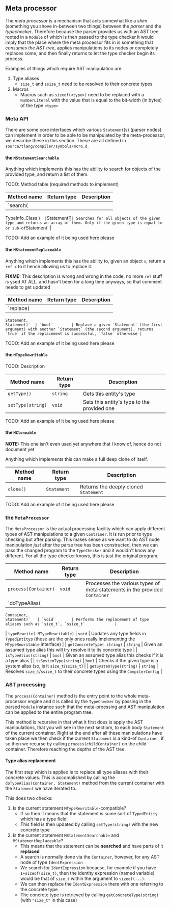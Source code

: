 ## Meta processor

The _meta processor_ is a mechanism that acts somewhat like a _shim_ (something you shove in-between two things) between the _parser_ and the _typechecker_. Therefore because the parser provides us with an AST tree rooted in a `Module` of which is then passed to the type checker it would imply that the place where the meta processor fits in is something that _consumes the AST tree_, applies manipulations to its nodes or completely replaces some, and then finally returns to let the type checker begin its process.

Examples of things which require AST manipulation are:

1. Type aliases
    * `size_t` and `ssize_t` need to be resolved to their concrete types
2. Macros
    * Macros such as `sizeof(<type>)` need to be replaced with a `NumberLiteral` with the value that is equal to the bit-width (in bytes) of the type `<type>`

### Meta API

There are some core interfaces which various `Statement`(s) (parser nodes) can implement in order to be able to be manipulated by the meta-processor, we describe these in this section. These are all defined in `source/tlang/compiler/symbols/mcro.d`.

#### the `MStatementSearchable`

Anything which implements this has the ability to search for objects of the provided type, and return a list of them.

TODO: Method table (required methods to implement)

|   Method name            | Return type   | Description                                                                           |
|--------------------------|---------------|---------------------------------------------------------------------------------------|
| `search(
TypeInfo_Class
)`   | `Statement[]` | Searches for all objects of the given type and returns an array of them. Only if the given type is equal to or sub-of `Statement` |

TODO: Add an example of it being used here please

#### the `MStatementReplaceable`

Anything which implements this has the ability to, given an object `x`, return a `ref x` to it hence allowing us to replace it.

**FIXME:** This description is wrong and wrong in the code, no more `ref` stuff is ysed AT ALL, and hasn't been for a long time anyways, so that comment needs to get updated

|   Method name                   | Return type   | Description                                                                                     |
|---------------------------------|---------------|-------------------------------------------------------------------------------------------------|
| `replace(
    Statement,
    Statement)`  | `bool`        | Replace a given `Statement` (the first argument) with another `Statement` (the second argument), returns `true` if the replacement is successful, `false` otherwise |

TODO: Add an example of it being used here please

#### the `MTypeRewritable`

TODO: Description

|   Method name      | Return type   |     Description                             |
|--------------------|---------------|---------------------------------------------|
| `getType()`        | `string`      | Gets this entity's type                     |
| `setType(string)`  | `void`        | Sets this entity's type to the provided one |

TODO: Add an example of it being used here please

#### the `MCloneable`

**NOTE:** This one isn't even used yet anywhere that I know of, hence do not document yet

Anything which implements this can make a full deep clone of itself.

|   Method name    | Return type  |     Description                             |
|------------------|--------------|---------------------------------------------|
| `clone()`        | `Statement`  | Returns the deeply cloned `Statement`       |

TODO: Add an example of it being used here please


### the `MetaProcessor`

The `MetaProcessor` is the actual processing facility which can apply different types of AST manipulations to a given `Container`. It is run prior to type checking but after parsing. This makes sense as we want to do AST node manipulation _just_ after the parse tree has been constructed, then we can pass the changed program to the `TypeChecker` and it wouldn't know any different. For all the type checker knows, this is just the original program.

|   Method name                         | Return type  |     Description                                                                  |
|---------------------------------------|--------------|----------------------------------------------------------------------------------|
| `process(Container)`                  | `void`       | Processes the various types of meta statements in the provided `Container`       |
| `doTypeAlias(
    Container,
    Statement)`   | `void`       | Performs the replacement of type aliases such as `size_t`, `ssize_t`             |
| `typeRewrite(
    MTypeRewritable)`        | `void`       | Updates any type fields in `TypedEntity`s (these are the only ones really implementing the `MTypeRewritable` interface)       |
| `getConcreteType(
    string)`             | `string`     | Given an assumed type alias this will try resolve it to its concrete type        |
| `isTypeAlias(string)`                 | `bool`       | Given an assumed type alias this checks if it is a type alias                    |
| `isSystemType(string)`                | `bool`       | Checks if the given type is a system alias (so, is it `size_t`/`ssize_t`)        |
| `getSystemType(string)`               | `string`     | Resolves `size_t`/`ssize_t` to their concrete types using the `CompilerConfig`   |

### AST processing

The `process(Container)` method is the entry point to the whole meta-processor engine and it is called by the `TypeChecker`
by passing in the parsed `Module` instance such that the meta-proessing and AST manipulation can be applied to the entire
program tree.

This method is recursive in that what it first does is apply the AST manipulations, that you will see in the next sectiom,
to each body `Statement` of the current container. Right at the end after all these manipulations have taken place we then
check if the current `Statement` is a kind-of `Container`, if so then we recurse by calling `process(childContainer)` on
the child container. Therefore reaching the depths of the AST tree.

#### Type alias replacement

The first step which is applied is to replace all type aliases with their concrete values. This is accomplished
by calling the `doTypeAlias(Container, Statement)` method from the current container with the `Statement` we have
iterated to.

This does two checks:

1. Is the current statement `MTypeRewritable`-compatible?
    * If so then it means that the statement is some sort of `TypedEntity` which has a type field
    * This field is then updated by calling `setType(string)` with the new concrete type
2. Is the current statement `MStatementSearchable` and `MStatementReplaceable`?
    * This means that the statement can be **searched** and have parts of it **replaced**
    * A search is normally done via the `Container`, however, for any AST node of type `IdentExpression`
    * We search for `IdentExpression` because, for example if you have `1+sizeof(size_t)`, then the identity expression (named variable) would be that of `size_t` within the argument to `sizeof(...)`.
    * We can then replace the `IdentExpression` there with one referring to the concrete type
    * The concrete type is retrieved by calling `getConcreteType(string)` (with `"size_t"` in this case)